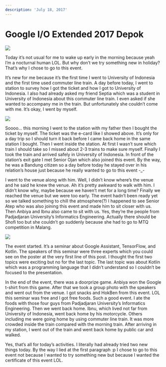 ```yaml
---
description: 'July 18, 2017'
---
```


# Google I/O Extended 2017 Depok

![](http://blogs.unpad.ac.id/realicejoanne/files/2017/07/710898.jpg)

Today it’s not usual for me to wake up early in the morning because yeah I’m a nocturnal human LOL. But why don’t we try something new in holiday? That’s why I chose to go to this event.

It’s new for me because it’s the first time I went to University of Indonesia and the first time used commuter line train. A day before today, I went to station to survey how I got the ticket and how I got to University of Indonesia. I also had already asked my friend Septia which was a student in University of Indonesia about this commuter line train. I even asked if she wanted to accompany me in the train. But unfortunately she couldn’t come with me. It’s okay, I went by myself.

![](http://blogs.unpad.ac.id/realicejoanne/files/2017/07/710897-300x169.jpg)

Soooo… this morning I went to the station with my father then I bought the ticket by myself. The ticket was the e-card like I showed above. It’s only for a day trip so I should turn it back before I came back home in the same station I bought. Then I went inside the station. At first I wasn’t sure which train I should take so I missed about 2-3 trains to make sure myself. Finally I took the train and arrived safely in University of Indonesia. In front of the station’s exit gate I met Senior Ojan which also joined this event. By the way, he was a Bandung citizen so a day before today he stayed over in his relation’s house just because he really wanted to go to this event -\_-

I went to the venue along with him. Well, I didn’t know where’s the venue and he said he knew the venue. Ah it’s pretty awkward to walk with him. I didn’t know why, maybe because we haven’t met for a long time? Finally we reached the venue but we were too early. The event hadn’t been ready yet so we talked something to chill the atmosphere\(?\) I happened to see Senior Atep who was also joining this event and made him to sit closer with us. Then Anbiya and Ibnu also came to sit with us. Yes, they’re the people from Padjadjaran University’s Informatics Engineering. Actually there should be Shofi too but she couldn’t go suddenly because she had to go to MTQ competition in Malang.

![](http://blogs.unpad.ac.id/realicejoanne/files/2017/07/710899-300x169.jpg)

The event started. It’s a seminar about Google Assistant, TensorFlow, and Kotlin. The speakers of this seminar were three experts which you could see on the poster at the very first line of this post. I thought the first two topics were exciting but no for the last topic. The last topic was about Kotlin which was a programming language that I didn’t understand so I couldn’t be focused to the presentation.

In the end of the event, there was a doorprize game. Anbiya won the Google t-shirt from this game. After that we took a group photo with the speakers and went out from the venue. I got snacks and HokBen from this event. LOL this seminar was free and I got free foods. Such a good event. I ate the foods with those four guys from Padjadjaran University’s Informatics Engineering. Then we went back home. Ibnu, which lived not far from University of Indonesia, went back home by his motorcycle. Others including me were going home by using commuter line train. It was more crowded inside the train compared with the morning train. After arriving in my station, I went out of the train and went back home by public car and walked.

Yes, that’s all for today’s activities. I literally had already tried two new things today. By the way I lied at the first paragraph :p I chose to go to this event not because I wanted to try something new but because I wanted the certificate of this event LOL.

